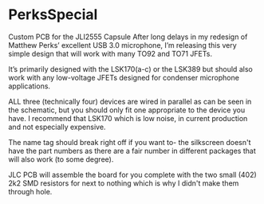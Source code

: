 # PerksSpecial
Custom PCB for the JLI2555 Capsule 
After long delays in my redesign of Matthew Perks’ excellent USB 3.0 microphone, I’m releasing this very simple design that will work with many TO92 and TO71 JFETs.

It’s primarily designed with the LSK170(a-c) or the LSK389 but should also work with any low-voltage JFETs designed for condenser microphone applications.

ALL three (technically four) devices are wired in parallel as can be seen in the schematic, but you should only fit one appropriate to the device you have. I recommend that LSK170 which is low noise, in current production and not especially expensive.

The name tag should break right off if you want to- the silkscreen doesn't have the part numbers as there are a fair number in different packages that will also work (to some degree). 

JLC PCB will assemble the board for you complete with the two small (402) 2k2 SMD resistors for next to nothing which is why I didn't make them through hole.
